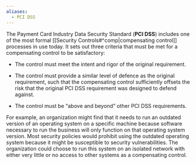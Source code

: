 ```yaml
---
aliases:
  - PCI DSS
---
```

The Payment Card Industry Data Security Standard (**PCI DSS**) includes one of the most formal [[Security Controls#^comp|compensating control]] processes in use today. It sets out three criteria that must be met for a compensating control to be satisfactory:

- The control must meet the intent and rigor of the original requirement.

- The control must provide a similar level of defence as the original requirement, such that the compensating control sufficiently offsets the risk that the original PCI DSS requirement was designed to defend against.

- The control must be “above and beyond” other PCI DSS requirements.

For example, an organization might find that it needs to run an outdated version of an operating system on a specific machine because software necessary to run the business will only function on that operating system version. Most security policies would prohibit using the outdated operating system because it might be susceptible to security vulnerabilities. The organization could choose to run this system on an isolated network with either very little or no access to other systems as a compensating control.